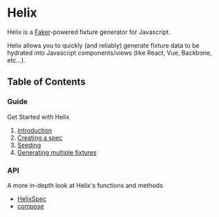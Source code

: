 # Helix

Helix is a [Faker](https://github.com/marak/Faker.js/)-powered fixture generator for Javascript.

Helix allows you to quickly (and reliably) generate fixture data to be hydrated into Javascript components/views (like React, Vue, Backbone, etc…).


## Table of Contents

### Guide
Get Started with Helix

1. [Introduction](./guides)
2. [Creating a spec](./create-spec.md)
3. [Seeding](./seeding.md)
4. [Generating multiple fixtures](./multi-generate.md)


### API
A more in-depth look at Helix's functions and methods

* [HelixSpec](./api/HelixSpec)
* [compose](./api/compose.md)
